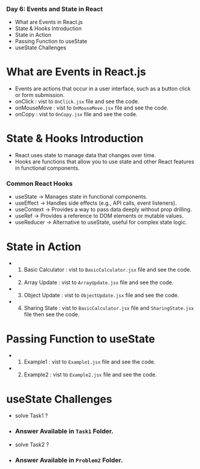 ### Day 6: Events and State in React

- What are Events in React.js
- State & Hooks Introduction
- State in Action
- Passing Function to useState
- useState Challenges

# What are Events in React.js

- Events are actions that occur in a user interface, such as a button click or form submission.
- onClick : vist to `OnClick.jsx` file and see the code.
- onMouseMove : vist to `OnMouseMove.jsx` file and see the code.
- onCopy : vist to `OnCopy.jsx` file and see the code.

# State & Hooks Introduction

- React uses state to manage data that changes over time.
- Hooks are functions that allow you to use state and other React features in functional components.

### Common React Hooks

- useState → Manages state in functional components.
- useEffect → Handles side effects (e.g., API calls, event listeners).
- useContext → Provides a way to pass data deeply without prop drilling.
- useRef → Provides a reference to DOM elements or mutable values.
- useReducer → Alternative to useState, useful for complex state logic.

# State in Action

- 1. Basic Calculator : vist to `BasicCalculator.jsx` file and see the code.
- 2. Array Update : vist to `ArrayUpdate.jsx` file and see the code.
- 3. Object Update : vist to `ObjectUpdate.jsx` file and see the code.
- 4. Sharing State : vist to `BasicCalculator.jsx` file and `SharingState.jsx` file then see the code.

# Passing Function to useState

- 1. Example1 : vist to `Example1.jsx` file and see the code.
- 2. Example2 : vist to `Example2.jsx` file and see the code.

# useState Challenges

- solve Task1 ?
- ### Answer Available in `Task1` Folder.

- solve Task2 ?
- ### Answer Available in `Problem2` Folder.
